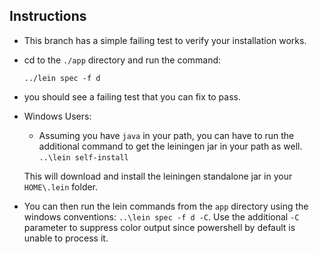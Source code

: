 Instructions
--

- This branch has a simple failing test to verify your installation works.

- cd to the `./app` directory and run the command:


      ../lein spec -f d


- you should see a failing test that you can fix to pass.


- Windows Users:
  - Assuming you have `java` in your path, you can have to run the additional command to get the leiningen jar in your path as well.
  `..\lein self-install`
  
  This will download and install the leiningen standalone jar in your `HOME\.lein` folder.
  
- You can then run the lein commands from the `app` directory using the windows conventions: `..\lein spec -f d -C`. Use the additional `-C` parameter to suppress color output since powershell by default is unable to process it.
